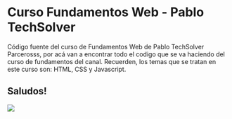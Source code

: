 # Curso Fundamentos Web - Pablo TechSolver
Código fuente del curso de Fundamentos Web de Pablo TechSolver
Parcerosss, por acá van a encontrar todo el codigo que se va haciendo del curso de fundamentos del canal.
Recuerden, los temas que se tratan en este curso son: HTML, CSS y Javascript. 

## Saludos!
![](https://lh3.googleusercontent.com/-0iKghM8yqH0/Xrmo9ZBdsQI/AAAAAAAABHY/byf_9X-rhgIv0oYD1LxbK8cl9SGpRcSFQCEwYBhgLKs0DAL1OcqxkSEcEmWFj5_j5ZOPfeqUm7d5stelQYC3cCne55ecNe_xAsFFKOWuNSZr30u2YI99IA-quEQV93IUky1dsXOywiNCMhksbSZCiRUetqxwBuqS6QmQBbv-8ZyOZ-DX3PFZ2BWMMfGNJMQa6fH4l99mH9x6IvlV4vIsudKEbNPdvYpmhrw1865nMf0XNM6L9gL28dkR__-kAIaFM9uJytYN13pRoRzVvCxQXr-CqJzEGpxT2vF29uLLumIfcoHnd9a3n7shECOU3UdRpLrRpA4mbeq_PU_AOt6y-fn7g9b2dt4J5GGlaxFNseNfgwm0SoTW4UfgT5kfHvu6zviGVXr8C5wzM3c15H5WnCtDDRny65b4YNkcqmq-CagT71fcr7TIp6uax8dwwtCvzLc8qoh1cXYrgKNFXcgf2cGEcbBCoAY4gR_x3Nq0rPT0651J299yn4D1QhRKw59IOD44glgNaq16XldDu321ZCmmVEJSmuW6Uel53QBIDw5zmPCXPNqfPlm7CCHgPx25OaCaBS9_iFnZpnSPy5dJaeORzKRqMWLdjAba3wj80D1b2LfAX36mrbyoK6vQOGA1ImD08EwhBf8zCFbExBRkw8qH99QU/w140-h140-p/6.png)
